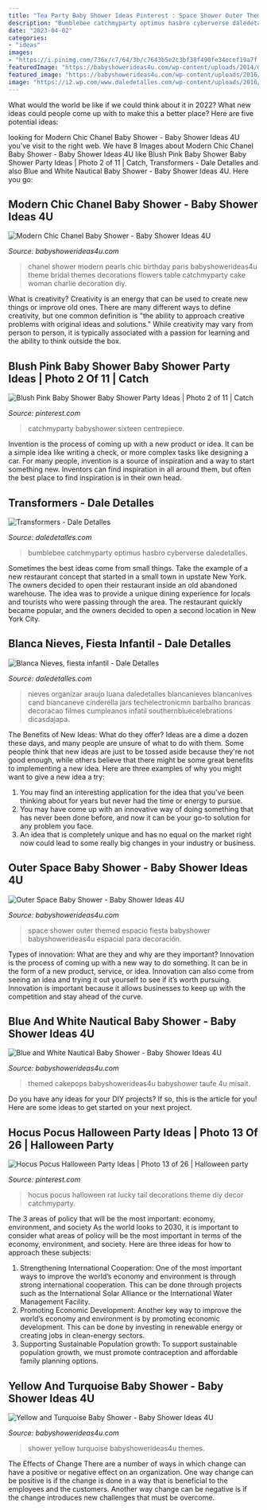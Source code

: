 ```yaml
---
title: "Tea Party Baby Shower Ideas Pinterest : Space Shower Outer Themed Espacio Fiesta Babyshower Babyshowerideas4u Espacial Para Decoración"
description: "Bumblebee catchmyparty optimus hasbro cyberverse daledetalles"
date: "2023-04-02"
categories:
- "ideas"
images:
- "https://i.pinimg.com/736x/c7/64/3b/c7643b5e2c3bf38f490fe34ecef19a7f.jpg"
featuredImage: "https://babyshowerideas4u.com/wp-content/uploads/2014/03/turquoise-and-yellow-baby-shower-via-babyshowerideas4u.com-4.jpg"
featured_image: "https://babyshowerideas4u.com/wp-content/uploads/2016/04/Blue-and-White-Nautical-Baby-Shower-Cakepops.jpg"
image: "https://i2.wp.com/www.daledetalles.com/wp-content/uploads/2016/02/9-20.jpg"
---
```



What would the world be like if we could think about it in 2022? What new ideas could people come up with to make this a better place? Here are five potential ideas:

	

		
looking for Modern Chic Chanel Baby Shower - Baby Shower Ideas 4U you've visit to the right web. We have 8 Images about Modern Chic Chanel Baby Shower - Baby Shower Ideas 4U like Blush Pink Baby Shower Baby Shower Party Ideas | Photo 2 of 11 | Catch, Transformers - Dale Detalles and also Blue and White Nautical Baby Shower - Baby Shower Ideas 4U. Here you go:
		
    
## Modern Chic Chanel Baby Shower - Baby Shower Ideas 4U

<img loading=lazy src="https://babyshowerideas4u.com/wp-content/uploads/2016/04/Modern-Chic-Chanel-Baby-Shower-Flowers-Pearls.jpg" onerror="this.onerror=null;this.src='https://tse4.mm.bing.net/th?id=OIP.wk8NWFwTcuRKs9vm3qj2AwHaJ4&amp;pid=15.1';" alt="Modern Chic Chanel Baby Shower - Baby Shower Ideas 4U">

_Source: babyshowerideas4u.com_

>chanel shower modern pearls chic birthday paris babyshowerideas4u theme bridal themes decorations flowers table catchmyparty cake woman charlie decoration diy. 

	

What is creativity?
Creativity is an energy that can be used to create new things or improve old ones. There are many different ways to define creativity, but one common definition is "the ability to approach creative problems with original ideas and solutions." While creativity may vary from person to person, it is typically associated with a passion for learning and the ability to think outside the box.

    
## Blush Pink Baby Shower Baby Shower Party Ideas | Photo 2 Of 11 | Catch

<img loading=lazy src="https://i.pinimg.com/736x/bc/5d/75/bc5d7503bfa13589d7b67cc43554a5c9.jpg" onerror="this.onerror=null;this.src='https://tse1.mm.bing.net/th?id=OIP.N98yUbdg-0N9weqQyApKwAHaJ3&amp;pid=15.1';" alt="Blush Pink Baby Shower Baby Shower Party Ideas | Photo 2 of 11 | Catch">

_Source: pinterest.com_

>catchmyparty babyshower sixteen centrepiece. 

	

Invention is the process of coming up with a new product or idea. It can be a simple idea like writing a check, or more complex tasks like designing a car. For many people, invention is a source of inspiration and a way to start something new. Inventors can find inspiration in all around them, but often the best place to find inspiration is in their own head.

    
## Transformers - Dale Detalles

<img loading=lazy src="https://i2.wp.com/www.daledetalles.com/wp-content/uploads/2016/02/transformers15.jpg?resize=664%2C1000" onerror="this.onerror=null;this.src='https://tse4.mm.bing.net/th?id=OIP.43UnoiBpZ9I9csYwGFnDTgHaLJ&amp;pid=15.1';" alt="Transformers - Dale Detalles">

_Source: daledetalles.com_

>bumblebee catchmyparty optimus hasbro cyberverse daledetalles. 

	

Sometimes the best ideas come from small things. Take the example of a new restaurant concept that started in a small town in upstate New York. The owners decided to open their restaurant inside an old abandoned warehouse. The idea was to provide a unique dining experience for locals and tourists who were passing through the area. The restaurant quickly became popular, and the owners decided to open a second location in New York City.

    
## Blanca Nieves, Fiesta Infantil - Dale Detalles

<img loading=lazy src="https://i2.wp.com/www.daledetalles.com/wp-content/uploads/2016/02/9-20.jpg" onerror="this.onerror=null;this.src='https://tse4.mm.bing.net/th?id=OIP.yNVtPjhuBV0vAVHeYSnAwwHaJ6&amp;pid=15.1';" alt="Blanca Nieves, fiesta infantil - Dale Detalles">

_Source: daledetalles.com_

>nieves organizar araujo luana daledetalles blancanieves blancanives cand biancaneve cinderella jars techelectronicmn barbalho brancas decoracao filmes cumpleanos infatil southernbluecelebrations dicasdajapa. 

	

The Benefits of New Ideas: What do they offer?
Ideas are a dime a dozen these days, and many people are unsure of what to do with them. Some people think that new ideas are just to be tossed aside because they're not good enough, while others believe that there might be some great benefits to implementing a new idea. Here are three examples of why you might want to give a new idea a try: 
1. You may find an interesting application for the idea that you've been thinking about for years but never had the time or energy to pursue. 
2. You may have come up with an innovative way of doing something that has never been done before, and now it can be your go-to solution for any problem you face. 
3. An idea that is completely unique and has no equal on the market right now could lead to some really big changes in your industry or business.

    
## Outer Space Baby Shower - Baby Shower Ideas 4U

<img loading=lazy src="https://babyshowerideas4u.com/wp-content/uploads/2014/07/outer-space-baby-shower-space-themed-decoration-ideas.jpg" onerror="this.onerror=null;this.src='https://tse2.mm.bing.net/th?id=OIP.96oxM6UjNegb-MexSGj3RwHaNq&amp;pid=15.1';" alt="Outer Space Baby Shower - Baby Shower Ideas 4U">

_Source: babyshowerideas4u.com_

>space shower outer themed espacio fiesta babyshower babyshowerideas4u espacial para decoración. 

	

Types of innovation: What are they and why are they important?
Innovation is the process of coming up with a new way to do something. It can be in the form of a new product, service, or idea. Innovation can also come from seeing an idea and trying it out yourself to see if it’s worth pursuing. Innovation is important because it allows businesses to keep up with the competition and stay ahead of the curve.

    
## Blue And White Nautical Baby Shower - Baby Shower Ideas 4U

<img loading=lazy src="https://babyshowerideas4u.com/wp-content/uploads/2016/04/Blue-and-White-Nautical-Baby-Shower-Cakepops.jpg" onerror="this.onerror=null;this.src='https://tse1.mm.bing.net/th?id=OIP.L9B1E-flbOEetUrpRs5XeAHaNK&amp;pid=15.1';" alt="Blue and White Nautical Baby Shower - Baby Shower Ideas 4U">

_Source: babyshowerideas4u.com_

>themed cakepops babyshowerideas4u babyshower taufe 4u misait. 

	

Do you have any ideas for your DIY projects? If so, this is the article for you! Here are some ideas to get started on your next project.

    
## Hocus Pocus Halloween Party Ideas | Photo 13 Of 26 | Halloween Party

<img loading=lazy src="https://i.pinimg.com/736x/c7/64/3b/c7643b5e2c3bf38f490fe34ecef19a7f.jpg" onerror="this.onerror=null;this.src='https://tse3.mm.bing.net/th?id=OIP.pLyjXDLkP-cxjqDZDlG0QwHaLJ&amp;pid=15.1';" alt="Hocus Pocus Halloween Party Ideas | Photo 13 of 26 | Halloween party">

_Source: pinterest.com_

>hocus pocus halloween rat lucky tail decorations theme diy decor catchmyparty. 

	

The 3 areas of policy that will be the most important: economy, environment, and society
As the world looks to 2030, it is important to consider what areas of policy will be the most important in terms of the economy, environment, and society. Here are three ideas for how to approach these subjects: 
1. Strengthening International Cooperation: One of the most important ways to improve the world’s economy and environment is through strong international cooperation. This can be done through projects such as the International Solar Alliance or the International Water Management Facility. 
2. Promoting Economic Development: Another key way to improve the world’s economy and environment is by promoting economic development. This can be done by investing in renewable energy or creating jobs in clean-energy sectors. 
3. Supporting Sustainable Population growth: To support sustainable population growth, we must promote contraception and affordable family planning options.

    
## Yellow And Turquoise Baby Shower - Baby Shower Ideas 4U

<img loading=lazy src="https://babyshowerideas4u.com/wp-content/uploads/2014/03/turquoise-and-yellow-baby-shower-via-babyshowerideas4u.com-4.jpg" onerror="this.onerror=null;this.src='https://tse2.mm.bing.net/th?id=OIP.OA9Xm64GdQ-RPm3fw1JZwQHaLH&amp;pid=15.1';" alt="Yellow and Turquoise Baby Shower - Baby Shower Ideas 4U">

_Source: babyshowerideas4u.com_

>shower yellow turquoise babyshowerideas4u themes. 

	

The Effects of Change
There are a number of ways in which change can have a positive or negative effect on an organization. One way change can be positive is if the change is done in a way that is beneficial to the employees and the customers. Another way change can be negative is if the change introduces new challenges that must be overcome.

